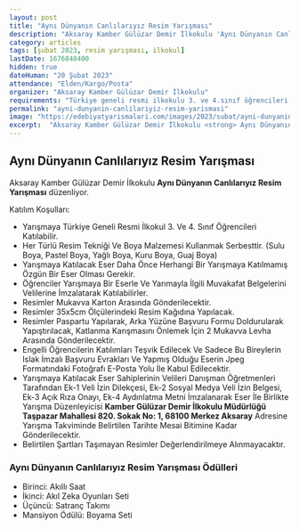 ```yaml
---
layout: post
title: "Aynı Dünyanın Canlılarıyız Resim Yarışması"
description: "Aksaray Kamber Gülüzar Demir İlkokulu 'Aynı Dünyanın Canlılarıyız Resim Yarışması' düzenliyor."
category: articles
tags: [şubat 2023, resim yarışması, ilkokul]
lastDate: 1676840400
hidden: true
dateHuman: "20 Şubat 2023"
attendance: "Elden/Kargo/Posta"
organizer: "Aksaray Kamber Gülüzar Demir İlkokulu"
requirements: "Türkiye geneli resmi ilkokulu 3. ve 4.sınıf öğrencileri katılabilir."
permalink: "ayni-dunyanin-canlilariyiz-resim-yarismasi"
image: "https://edebiyatyarismalari.com/images/2023/subat/ayni-dunyanin-canlilariyiz-resim-yarismasi.jpg"
excerpt:  "Aksaray Kamber Gülüzar Demir İlkokulu <strong> Aynı Dünyanın Canlılarıyız Resim Yarışması </strong> düzenliyor."
---
```


## Aynı Dünyanın Canlılarıyız Resim Yarışması
Aksaray Kamber Gülüzar Demir İlkokulu **Aynı Dünyanın Canlılarıyız Resim Yarışması** düzenliyor.  

Katılım Koşulları:
- Yarışmaya Türkiye Geneli Resmi İlkokul 3. Ve 4. Sınıf Öğrencileri Katılabilir.
- Her Türlü Resim Tekniği Ve Boya Malzemesi Kullanmak Serbesttir. (Sulu Boya, Pastel Boya, Yağlı Boya, Kuru Boya, Guaj Boya)
- Yarışmaya Katılacak Eser Daha Önce Herhangi Bir Yarışmaya Katılmamış Özgün Bir Eser Olması Gerekir.
- Öğrenciler Yarışmaya Bir Eserle Ve Yarımayla İlgili Muvakafat Belgelerini Velilerine İmzalatarak Katılabilirler.
- Resimler Mukavva Karton Arasında Gönderilecektir.
- Resimler 35x5cm Ölçülerindeki Resim Kağıdına Yapılacak.
- Resimler Paspartu Yapılarak, Arka Yüzüne Başvuru Formu Doldurularak Yapıştırılacak, Katlanma Karışmasını Önlemek İçin 2 Mukavva Levha Arasında Gönderilecektir.
- Engelli Öğrencilerin Katılımları Teşvik Edilecek Ve Sadece Bu Bireylerin Islak İmzalı Başvuru Evrakları Ve Yapmış Olduğu Eserin Jpeg Formatındaki Fotoğrafı E-Posta Yolu İle Kabul Edilecektir.
- Yarışmaya Katılacak Eser Sahiplerinin Velileri Danışman Öğretmenleri Tarafından Ek-1 Veli İzin Dilekçesi, Ek-2 Sosyal Medya Veli İzin Belgesi, Ek-3 Açık Rıza Onayı, Ek-4 Aydınlatma Metni İmzalanarak Eser İle Birlikte Yarışma Düzenleyicisi **Kamber Gülüzar Demir İlkokulu Müdürlüğü Taşpazar Mahallesi 820. Sokak No: 1, 68100 Merkez Aksaray** Adresine Yarışma Takviminde Belirtilen Tarihte Mesai Bitimine Kadar Gönderilecektir.
- Belirtilen Şartları Taşımayan Resimler Değerlendirilmeye Alınmayacaktır.


### Aynı Dünyanın Canlılarıyız Resim Yarışması Ödülleri
- Birinci: Akıllı Saat
- İkinci: Akıl Zeka Oyunları Seti
- Üçüncü: Satranç Takımı
- Mansiyon Ödülü: Boyama Seti